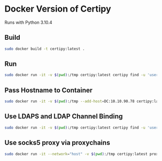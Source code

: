 ﻿# Docker Version of Certipy

Runs with Python 3.10.4

## Build

```bash
sudo docker build -t certipy:latest .
```

## Run

```bash
sudo docker run -it -v $(pwd):/tmp certipy:latest certipy find -u 'user' -p 'password' -dc-ip 10.10.208.229
```

## Pass Hostname to Container

```bash
sudo docker run -it -v $(pwd):/tmp --add-host=DC:10.10.90.78 certipy:latest certipy req -u 'user@domain.loc' -p "Password" -dc-ip 10.10.90.78 -target 'DC' -ca 'domain-DC-CA' -template 'RetroClients' -upn 'Administrator@domain.loc' -key-size 4096
```

## Use LDAPS and LDAP Channel Binding

```bash
sudo docker run -it -v $(pwd):/tmp certipy:latest certipy find -u 'user' -p 'password' -scheme ldaps -ldap-channel-binding
```

## Use socks5 proxy via proxychains

```bash
sudo docker run -it --network="host" -v $(pwd):/tmp certipy:latest proxychains4 -q certipy find -u 'user' -p 'pass' -dc-ip 10.10.173.69
```